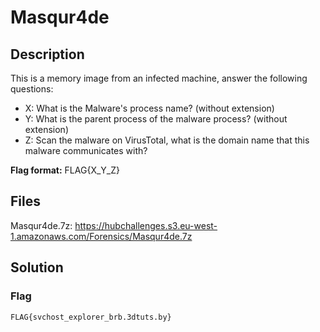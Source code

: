 # Masqur4de

## Description
This is a memory image from an infected machine, answer the following questions:

* X: What is the Malware's process name? (without extension) 
* Y: What is the parent process of the malware process? (without extension)
* Z: Scan the malware on VirusTotal, what is the domain name that this malware communicates with?

**Flag format:** FLAG{X_Y_Z}

## Files
Masqur4de.7z: https://hubchallenges.s3.eu-west-1.amazonaws.com/Forensics/Masqur4de.7z

## Solution

### Flag
```
FLAG{svchost_explorer_brb.3dtuts.by}
```